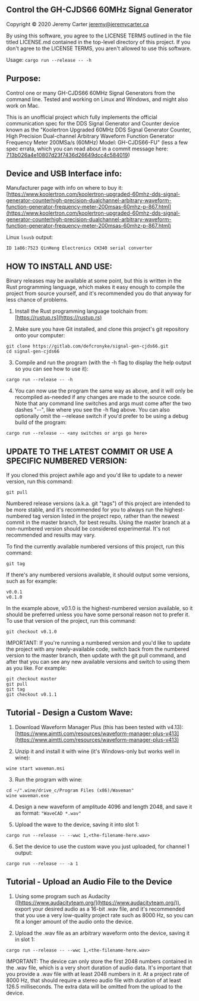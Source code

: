 Control the GH-CJDS66 60MHz Signal Generator  
--------------------------------------------  
  
Copyright © 2020 Jeremy Carter <jeremy@jeremycarter.ca>  
  
By using this software, you agree to the LICENSE TERMS 
outlined in the file titled LICENSE.md contained in the 
top-level directory of this project. If you don't agree
to the LICENSE TERMS, you aren't allowed to use this
software.  
  
  
Usage: `cargo run --release -- -h`  
  
  
Purpose:  
-------  
Control one or many GH-CJDS66 60MHz Signal Generators from the
command line. Tested and working on Linux and Windows, and might
also work on Mac.  
  
This is an unofficial project which fully implements the official 
communication spec for the DDS Signal Generator and Counter device
known as the "Koolertron Upgraded 60MHz DDS Signal Generator Counter, 
High Precision Dual-channel Arbitrary Waveform Function Generator 
Frequency Meter 200MSa/s (60MHz) Model: GH-CJDS66-FU" (less a few spec 
errata, which you can read about in a commit message here:  
[713b026a4e10807d23f7436d26649dcc4c584019](https://gitlab.com/defcronyke/signal-gen-cjds66/-/commit/713b026a4e10807d23f7436d26649dcc4c584019))  
  
  
Device and USB Interface info:  
-----------------------------  
Manufacturer page with info on where to buy it: [https://www.koolertron.com/koolertron-upgraded-60mhz-dds-signal-generator-counterhigh-precision-dualchannel-arbitrary-waveform-function-generator-frequency-meter-200msas-60mhz-p-867.html](https://www.koolertron.com/koolertron-upgraded-60mhz-dds-signal-generator-counterhigh-precision-dualchannel-arbitrary-waveform-function-generator-frequency-meter-200msas-60mhz-p-867.html)  
  
Linux `lsusb` output:  
```shell
ID 1a86:7523 QinHeng Electronics CH340 serial converter
```  
  
  
HOW TO INSTALL AND USE:  
----------------------  
Binary releases may be available at some point, but this is written in 
the Rust programming language, which makes it easy enough to compile the 
project from source yourself, and it's recommended you do that anyway 
for less chance of problems.  
  
1. Install the Rust programming language toolchain from:  
[https://rustup.rs](https://rustup.rs)  
  
2. Make sure you have Git installed, and clone this project's git 
repository onto your computer:  
```shell
git clone https://gitlab.com/defcronyke/signal-gen-cjds66.git
cd signal-gen-cjds66
```  
  
3. Compile and run the program (with the -h flag to display the help 
output so you can see how to use it):  
```shell
cargo run --release -- -h
```  
  
4. You can now use the program the same way as above, and it will only be
recompiled as-needed if any changes are made to the source code. Note that
any command line switches and args must come after the two dashes "--", 
like where you see the -h flag above. You can also optionally omit the 
--release switch if you'd prefer to be using a debug build of the program:  
```shell
cargo run --release -- <any switches or args go here>
```  
  
  
UPDATE TO THE LATEST COMMIT OR USE A SPECIFIC NUMBERED VERSION:  
--------------------------------------------------------------  
If you cloned this project awhile ago and you'd like to update
to a newer version, run this command:  
```shell
git pull
```  
  
Numbered release versions (a.k.a. git "tags") of this project are intended 
to be more stable, and it's recommended for you to always run the
highest-numbered tag version listed in the project repo, rather than the newest
commit in the master branch, for best results. Using the master branch at a 
non-numbered version should be considered experimental. It's not recommended 
and results may vary.  
  
To find the currently available numbered versions of this project, run this 
command:  
```shell
git tag
```  
  
If there's any numbered versions available, it should output some versions, 
such as for example:  
```shell
v0.0.1
v0.1.0
```  
  
In the example above, v0.1.0 is the highest-numbered version available, 
so it should be preferred unless you have some personal reason not to 
prefer it. To use that version of the project, run this command:  
```shell
git checkout v0.1.0
```  
  
IMPORTANT: If you're running a numbered version and you'd like to update
the project with any newly-available code, switch back from the numbered
version to the master branch, then update with the git pull command, and
after that you can see any new available versions and switch to using them
as you like. For example:  
```shell
git checkout master
git pull
git tag
git checkout v0.1.1
```  
  
  
Tutorial - Design a Custom Wave:  
-------------------------------  
1. Download Waveform Manager Plus (this has been tested with v4.13):  
[https://www.aimtti.com/resources/waveform-manager-plus-v413](https://www.aimtti.com/resources/waveform-manager-plus-v413)  
  
2. Unzip it and install it with wine (it's Windows-only but works well 
in wine):  
```shell
wine start waveman.msi
```  
  
3. Run the program with wine:  
```shell
cd ~/".wine/drive_c/Program Files (x86)/Waveman"
wine waveman.exe
```  
  
4. Design a new waveform of amplitude 4096 and length 2048, and save 
it as format: `"WaveCAD *.wav"`  
  
5. Upload the wave to the device, saving it into slot 1:  
```shell
cargo run --release -- --wwc 1,<the-filename-here.wav>
```  
  
6. Set the device to use the custom wave you just uploaded, for channel
1 output:  
```shell
cargo run --release -- -a 1
```  
  
  
Tutorial - Upload an Audio File to the Device  
---------------------------------------------  
1. Using some program such as Audacity 
([https://www.audacityteam.org/](https://www.audacityteam.org/)), 
export your desired audio as a 16-bit .wav file, and it's recommended 
that you use a very low-quality project rate such as 8000 Hz, so you 
can fit a longer amount of the audio onto the device.  
  
2. Upload the .wav file as an arbitrary waveform onto the device, 
saving it in slot 1:  
```shell
cargo run --release -- --wwc 1,<the-filename-here.wav>
```  
  
IMPORTANT: The device can only store the first 2048 numbers contained 
in the .wav file, which is a very short duration of audio data. It's 
important that you provide a .wav file with at least 2048 numbers in 
it. At a project rate of 8000 Hz, that should require a stereo audio 
file with duration of at least 126.5 milliseconds. The extra data will 
be omitted from the upload to the device.  
  
